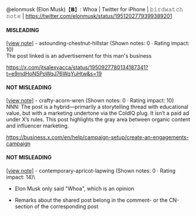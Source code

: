 @elonmusk (Elon Musk)【𝗕】: Whoa | Twitter for iPhone | 𝚋𝚒𝚛𝚍𝚠𝚊𝚝𝚌𝚑 𝚗𝚘𝚝𝚎 | https://twitter.com/elonmusk/status/1951202779399389201

#### MISLEADING

[[view note]](https://x.com/i/birdwatch/n/1951326500407447779) - astounding-chestnut-hillstar (Shown notes: 0 · Rating impact: 10)\
The post linked is an advertisement for this man's business 

https://x.com/itsalexvacca/status/1950927780134187341?t=e9mdHoN5PoWqJ76WqYuHtw&s=19

#### NOT MISLEADING

[[view note]](https://x.com/i/birdwatch/n/1951352086119194953) - crafty-acorn-wren (Shown notes: 0 · Rating impact: 10)\
NNN: The post is a hybrid—primarily a storytelling thread with educational value, but with a marketing undertone via the ColdIQ plug. It isn’t a paid ad under X’s rules. This post highlights the gray area between organic content and influencer marketing.  

https://business.x.com/en/help/campaign-setup/create-an-engagements-campaign

#### NOT MISLEADING

[[view note]](https://x.com/i/birdwatch/n/1951351071521034596) - contemporary-apricot-lapwing (Shown notes: 0 · Rating impact: 14)\
- Elon Musk only said "Whoa", which is an opinion

- Remarks about the shared post belong in the comment- or the CN-section of the corresponding post
